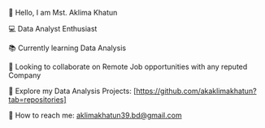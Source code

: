 👋 Hello, I am Mst. Aklima Khatun

💻 Data Analyst Enthusiast

📚 Currently learning Data Analysis

🤝 Looking to collaborate on Remote Job opportunities with any reputed Company

📂 Explore my Data Analysis Projects: [https://github.com/akaklimakhatun?tab=repositories]

📧 How to reach me: aklimakhatun39.bd@gmail.com
